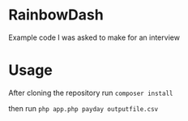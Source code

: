 RainbowDash
===========

Example code I was asked to make for an interview


Usage
===========

After cloning the repository
run `composer install`

then run `php app.php payday outputfile.csv`

